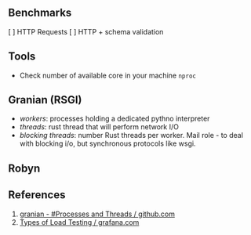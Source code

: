 ## Benchmarks

[ ] HTTP Requests
[ ] HTTP + schema validation


## Tools

- Check number of available core in your machine `nproc`

## Granian (RSGI)

- _workers_: processes holding a dedicated pythno interpreter
- _threads_: rust thread that will perform network I/O
- _blocking threads_: number Rust threads per worker. Mail role - to deal with blocking i/o, but synchronous protocols like wsgi.

## Robyn

## References

1. [granian - #Processes and Threads / github.com](https://github.com/emmett-framework/granian?tab=readme-ov-file#processes-and-threads)
2. [Types of Load Testing / grafana.com](https://grafana.com/load-testing/types-of-load-testing/)
